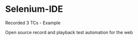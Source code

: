 # Selenium-IDE
Recorded 3 TCs - Example

Open source record and playback test automation for the web

 
